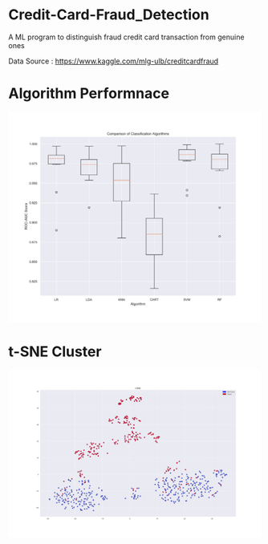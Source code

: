 # Credit-Card-Fraud_Detection
A ML program to distinguish fraud credit card transaction from genuine ones

Data Source : https://www.kaggle.com/mlg-ulb/creditcardfraud

# Algorithm Performnace
![alt text](https://github.com/ghaikanav/Credit-Card-Fraud_Detection/blob/master/algorithm.png)

# t-SNE Cluster
![alt text](https://github.com/ghaikanav/Credit-Card-Fraud_Detection/blob/master/cluster-tsne.png)
